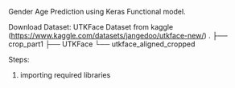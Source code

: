 Gender Age Prediction using Keras Functional model.

Download Dataset:  UTKFace Dataset from kaggle (https://www.kaggle.com/datasets/jangedoo/utkface-new/)
.
├── crop_part1
├── UTKFace
└── utkface_aligned_cropped


Steps:
1. importing required libraries

